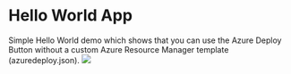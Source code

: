 Hello World App
====================
Simple Hello World demo which shows that you can use the Azure Deploy Button without a custom Azure Resource Manager template (azuredeploy.json).
<a href="https://azuredeploy.net/" target="_blank"><img src="http://azuredeploy.net/deploybutton.png"/></a>
